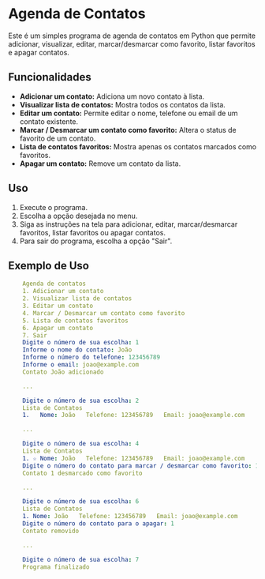 # Agenda de Contatos

Este é um simples programa de agenda de contatos em Python que permite adicionar, visualizar, editar, marcar/desmarcar como favorito, listar favoritos e apagar contatos.

## Funcionalidades

- **Adicionar um contato:** Adiciona um novo contato à lista.
- **Visualizar lista de contatos:** Mostra todos os contatos da lista.
- **Editar um contato:** Permite editar o nome, telefone ou email de um contato existente.
- **Marcar / Desmarcar um contato como favorito:** Altera o status de favorito de um contato.
- **Lista de contatos favoritos:** Mostra apenas os contatos marcados como favoritos.
- **Apagar um contato:** Remove um contato da lista.

## Uso

1. Execute o programa.
2. Escolha a opção desejada no menu.
3. Siga as instruções na tela para adicionar, editar, marcar/desmarcar favoritos, listar favoritos ou apagar contatos.
4. Para sair do programa, escolha a opção "Sair".

## Exemplo de Uso

```yaml
    Agenda de contatos
    1. Adicionar um contato
    2. Visualizar lista de contatos
    3. Editar um contato
    4. Marcar / Desmarcar um contato como favorito
    5. Lista de contatos favoritos
    6. Apagar um contato
    7. Sair
    Digite o número de sua escolha: 1
    Informe o nome do contato: João
    Informe o número do telefone: 123456789
    Informe o email: joao@example.com
    Contato João adicionado

    ...

    Digite o número de sua escolha: 2
    Lista de Contatos
    1.   Nome: João   Telefone: 123456789   Email: joao@example.com

    ...

    Digite o número de sua escolha: 4
    Lista de Contatos
    1. ☆ Nome: João   Telefone: 123456789   Email: joao@example.com
    Digite o número do contato para marcar / desmarcar como favorito: 1
    Contato 1 desmarcado como favorito

    ...

    Digite o número de sua escolha: 6
    Lista de Contatos
    1. Nome: João   Telefone: 123456789   Email: joao@example.com
    Digite o número do contato para o apagar: 1
    Contato removido

    ...

    Digite o número de sua escolha: 7
    Programa finalizado

```

